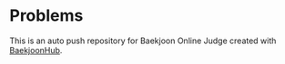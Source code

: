 # Problems
This is an auto push repository for Baekjoon Online Judge created with [BaekjoonHub](https://github.com/BaekjoonHub/BaekjoonHub).
